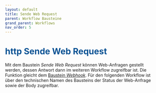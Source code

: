 ```yaml
---
layout: default
title: Sende Web Request
parent: Workflow Bausteine
grand_parent: Workflows
nav_order: 5
---
```


# <span style="color:#0b5394"><span class="material-icons">http</span> **Sende Web Request**</span>

Mit dem Baustein *Sende Web Request* können Web-Anfragen gestellt werden, dessen Antwort dann im weiteren Workflow zugreifbar ist. Die Funktion gleicht dem [Baustein *Webhook*](/docs/record-spec-settings/grand-child-expanded/webhook.html).
Für den folgenden Workflow ist über den technischen Namen des Bausteins der Status der Web-Anfrage sowie der Body zugreifbar.